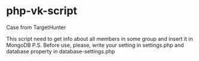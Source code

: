 # php-vk-script
Case from TargetHunter

This script need to get info about all members in some group and insert it in MongoDB
P.S. Before use, please, write your setting in settings.php and database property in database-settings.php
